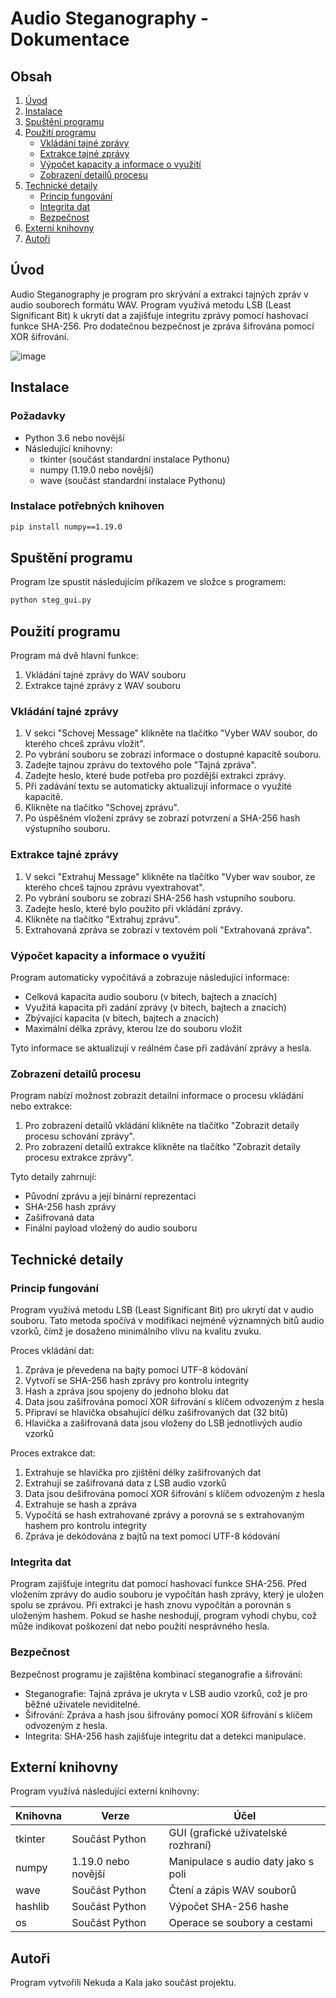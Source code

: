 # Audio Steganography - Dokumentace

## Obsah
1. [Úvod](#úvod)
2. [Instalace](#instalace)
3. [Spuštění programu](#spuštění-programu)
4. [Použití programu](#použití-programu)
   - [Vkládání tajné zprávy](#vkládání-tajné-zprávy)
   - [Extrakce tajné zprávy](#extrakce-tajné-zprávy)
   - [Výpočet kapacity a informace o využití](#výpočet-kapacity-a-informace-o-využití)
   - [Zobrazení detailů procesu](#zobrazení-detailů-procesu)
5. [Technické detaily](#technické-detaily)
   - [Princip fungování](#princip-fungování)
   - [Integrita dat](#integrita-dat)
   - [Bezpečnost](#bezpečnost)
6. [Externí knihovny](#externí-knihovny)
7. [Autoři](#autoři)

## Úvod

Audio Steganography je program pro skrývání a extrakci tajných zpráv v audio souborech formátu WAV. Program využívá metodu LSB (Least Significant Bit) k ukrytí dat a zajišťuje integritu zprávy pomocí hashovací funkce SHA-256. Pro dodatečnou bezpečnost je zpráva šifrována pomocí XOR šifrování.

![image](https://github.com/user-attachments/assets/80100712-cbcd-47af-a6ff-1a43e60ecc38)


## Instalace

### Požadavky
- Python 3.6 nebo novější
- Následující knihovny:
  - tkinter (součást standardní instalace Pythonu)
  - numpy (1.19.0 nebo novější)
  - wave (součást standardní instalace Pythonu)

### Instalace potřebných knihoven

```bash
pip install numpy==1.19.0
```

## Spuštění programu

Program lze spustit následujícím příkazem ve složce s programem:

```bash
python steg_gui.py
```

## Použití programu

Program má dvě hlavní funkce:
1. Vkládání tajné zprávy do WAV souboru
2. Extrakce tajné zprávy z WAV souboru

### Vkládání tajné zprávy

1. V sekci "Schovej Message" klikněte na tlačítko "Vyber WAV soubor, do kterého chceš zprávu vložit".
2. Po vybrání souboru se zobrazí informace o dostupné kapacitě souboru.
3. Zadejte tajnou zprávu do textového pole "Tajná zpráva".
4. Zadejte heslo, které bude potřeba pro pozdější extrakci zprávy.
5. Při zadávání textu se automaticky aktualizují informace o využité kapacitě.
6. Klikněte na tlačítko "Schovej zprávu".
7. Po úspěšném vložení zprávy se zobrazí potvrzení a SHA-256 hash výstupního souboru.

### Extrakce tajné zprávy

1. V sekci "Extrahuj Message" klikněte na tlačítko "Vyber wav soubor, ze kterého chceš tajnou zprávu vyextrahovat".
2. Po vybrání souboru se zobrazí SHA-256 hash vstupního souboru.
3. Zadejte heslo, které bylo použito při vkládání zprávy.
4. Klikněte na tlačítko "Extrahuj zprávu".
5. Extrahovaná zpráva se zobrazí v textovém poli "Extrahovaná zpráva".

### Výpočet kapacity a informace o využití

Program automaticky vypočítává a zobrazuje následující informace:
- Celková kapacita audio souboru (v bitech, bajtech a znacích)
- Využitá kapacita při zadání zprávy (v bitech, bajtech a znacích)
- Zbývající kapacita (v bitech, bajtech a znacích)
- Maximální délka zprávy, kterou lze do souboru vložit

Tyto informace se aktualizují v reálném čase při zadávání zprávy a hesla.

### Zobrazení detailů procesu

Program nabízí možnost zobrazit detailní informace o procesu vkládání nebo extrakce:

1. Pro zobrazení detailů vkládání klikněte na tlačítko "Zobrazit detaily procesu schování zprávy".
2. Pro zobrazení detailů extrakce klikněte na tlačítko "Zobrazit detaily procesu extrakce zprávy".

Tyto detaily zahrnují:
- Původní zprávu a její binární reprezentaci
- SHA-256 hash zprávy
- Zašifrovaná data
- Finální payload vložený do audio souboru

## Technické detaily

### Princip fungování

Program využívá metodu LSB (Least Significant Bit) pro ukrytí dat v audio souboru. Tato metoda spočívá v modifikaci nejméně významných bitů audio vzorků, čímž je dosaženo minimálního vlivu na kvalitu zvuku.

Proces vkládání dat:
1. Zpráva je převedena na bajty pomocí UTF-8 kódování
2. Vytvoří se SHA-256 hash zprávy pro kontrolu integrity
3. Hash a zpráva jsou spojeny do jednoho bloku dat
4. Data jsou zašifrována pomocí XOR šifrování s klíčem odvozeným z hesla
5. Připraví se hlavička obsahující délku zašifrovaných dat (32 bitů)
6. Hlavička a zašifrovaná data jsou vloženy do LSB jednotlivých audio vzorků

Proces extrakce dat:
1. Extrahuje se hlavička pro zjištění délky zašifrovaných dat
2. Extrahují se zašifrovaná data z LSB audio vzorků
3. Data jsou dešifrována pomocí XOR šifrování s klíčem odvozeným z hesla
4. Extrahuje se hash a zpráva
5. Vypočítá se hash extrahované zprávy a porovná se s extrahovaným hashem pro kontrolu integrity
6. Zpráva je dekódována z bajtů na text pomocí UTF-8 kódování

### Integrita dat

Program zajišťuje integritu dat pomocí hashovací funkce SHA-256. Před vložením zprávy do audio souboru je vypočítán hash zprávy, který je uložen spolu se zprávou. Při extrakci je hash znovu vypočítán a porovnán s uloženým hashem. Pokud se hashe neshodují, program vyhodí chybu, což může indikovat poškození dat nebo použití nesprávného hesla.

### Bezpečnost

Bezpečnost programu je zajištěna kombinací steganografie a šifrování:
- Steganografie: Tajná zpráva je ukryta v LSB audio vzorků, což je pro běžné uživatele neviditelné.
- Šifrování: Zpráva a hash jsou šifrovány pomocí XOR šifrování s klíčem odvozeným z hesla.
- Integrita: SHA-256 hash zajišťuje integritu dat a detekci manipulace.

## Externí knihovny

Program využívá následující externí knihovny:

| Knihovna | Verze | Účel |
|----------|-------|------|
| tkinter | Součást Python | GUI (grafické uživatelské rozhraní) |
| numpy | 1.19.0 nebo novější | Manipulace s audio daty jako s poli |
| wave | Součást Python | Čtení a zápis WAV souborů |
| hashlib | Součást Python | Výpočet SHA-256 hashe |
| os | Součást Python | Operace se soubory a cestami |

## Autoři

Program vytvořili Nekuda a Kala jako součást projektu. 
